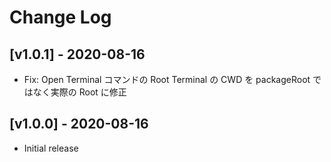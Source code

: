 # Change Log

## [v1.0.1] - 2020-08-16

- Fix: Open Terminal コマンドの Root Terminal の CWD を packageRoot ではなく実際の Root に修正

## [v1.0.0] - 2020-08-16

- Initial release
